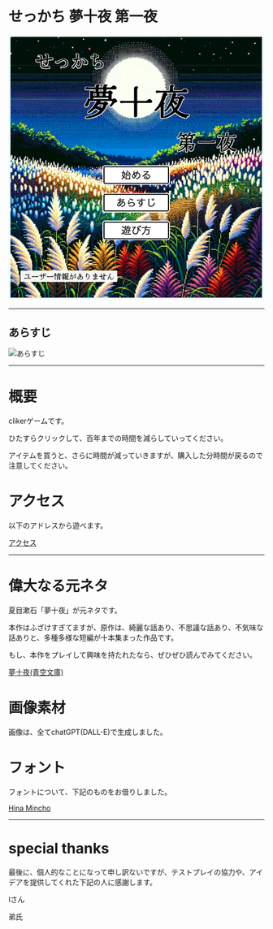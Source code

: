 # せっかち 夢十夜 第一夜

![Top画像](./doc/pic/top.png)

---

## あらすじ

![あらすじ](./doc/pic/synopsis.gif)

---

# 概要

clikerゲームです。

ひたすらクリックして、百年までの時間を減らしていってください。

アイテムを買うと、さらに時間が減っていきますが、購入した分時間が戻るので注意してください。

# アクセス

以下のアドレスから遊べます。

[アクセス](https://clicker-game-yume-juya.vercel.app)

---

# 偉大なる元ネタ

夏目漱石「夢十夜」が元ネタです。

本作はふざけすぎてますが、原作は、綺麗な話あり、不思議な話あり、不気味な話ありと、多種多様な短編が十本集まった作品です。

もし、本作をプレイして興味を持たれたなら、ぜひぜひ読んでみてください。

[夢十夜(青空文庫)](https://www.aozora.gr.jp/cards/000148/files/799_14972.html)

# 画像素材

画像は、全てchatGPT(DALL-E)で生成しました。

# フォント

フォントについて、下記のものをお借りしました。

[Hina Mincho](https://fonts.google.com/specimen/Hina+Mincho?preview.text=%E7%99%BE%E5%B9%B4%E5%BE%85%E3%81%A3%E3%81%A6%E3%81%84%E3%81%A6%E3%81%8F%E3%81%A0%E3%81%95%E3%81%84)

---

# special thanks

最後に、個人的なことになって申し訳ないですが、テストプレイの協力や、アイデアを提供してくれた下記の人に感謝します。

Iさん

弟氏

